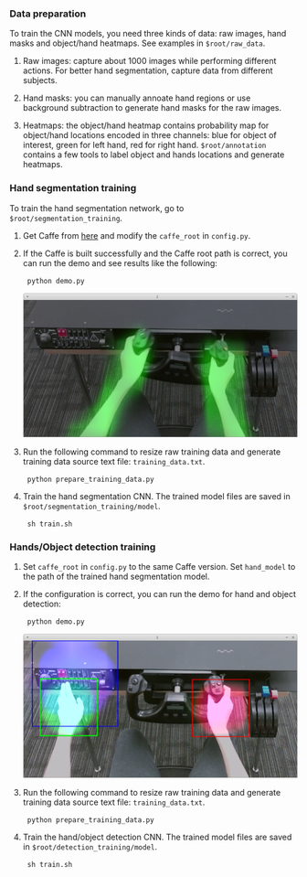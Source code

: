 ### Data preparation
To train the CNN models, you need three kinds of data: raw images, hand masks and object/hand heatmaps. See examples in `$root/raw_data`.

1. Raw images: capture about 1000 images while performing different actions. For better hand segmentation, capture data from different subjects.

2. Hand masks: you can manually annoate hand regions or use background subtraction to generate hand masks for the raw images. 

3. Heatmaps: the object/hand heatmap contains probability map for object/hand locations encoded in three channels: blue for object of interest, green for left hand, red for right hand. `$root/annotation` contains a few tools to label object and hands locations and generate heatmaps.

### Hand segmentation training
To train the hand segmentation network, go to `$root/segmentation_training`.

1. Get Caffe from [here](https://github.com/minghuam/caffe-dev) and modify the `caffe_root` in `config.py`.

2. If the Caffe is built successfully and the Caffe root path is correct, you can run the demo and see results like the following:

        python demo.py

    ![Alt text](https://github.com/minghuam/HODM/blob/master/segmentation_training/demo_data/demo.png)

3. Run the following command to resize raw training data and generate training data source text file: `training_data.txt`.
        
        python prepare_training_data.py

4. Train the hand segmentation CNN. The trained model files are saved in `$root/segmentation_training/model`.

        sh train.sh
        

### Hands/Object detection training

1. Set `caffe_root` in `config.py` to the same Caffe version. Set `hand_model` to the path of the trained hand segmentation model.

2. If the configuration is correct, you can run the demo for hand and object detection:
        
        python demo.py

    ![Alt text](https://github.com/minghuam/HODM/blob/master/detection_training/demo_data/demo.png)
        
3. Run the following command to resize raw training data and generate training data source text file: `training_data.txt`.
        
        python prepare_training_data.py

4. Train the hand/object detection CNN. The trained model files are saved in `$root/detection_training/model`.

        sh train.sh
